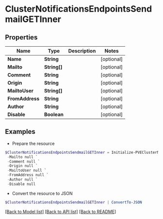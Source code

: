 # ClusterNotificationsEndpointsSendmailGETInner
## Properties

Name | Type | Description | Notes
------------ | ------------- | ------------- | -------------
**Name** | **String** |  | [optional] 
**Mailto** | **String[]** |  | [optional] 
**Comment** | **String** |  | [optional] 
**Origin** | **String** |  | [optional] 
**MailtoUser** | **String[]** |  | [optional] 
**FromAddress** | **String** |  | [optional] 
**Author** | **String** |  | [optional] 
**Disable** | **Boolean** |  | [optional] 

## Examples

- Prepare the resource
```powershell
$ClusterNotificationsEndpointsSendmailGETInner = Initialize-PVEClusterNotificationsEndpointsSendmailGETInner  -Name null `
 -Mailto null `
 -Comment null `
 -Origin null `
 -MailtoUser null `
 -FromAddress null `
 -Author null `
 -Disable null
```

- Convert the resource to JSON
```powershell
$ClusterNotificationsEndpointsSendmailGETInner | ConvertTo-JSON
```

[[Back to Model list]](../README.md#documentation-for-models) [[Back to API list]](../README.md#documentation-for-api-endpoints) [[Back to README]](../README.md)

